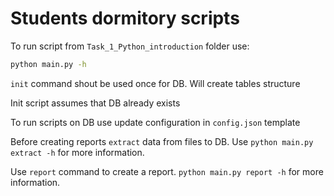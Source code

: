 # Students dormitory scripts

To run script from `Task_1_Python_introduction` folder use:

```bash
python main.py -h
```

`init` command shout be used once for DB. Will create tables structure

Init script assumes that DB already exists

To run scripts on DB use update configuration in `config.json` template

Before creating reports `extract` data from files to DB. Use `python main.py extract -h` for more information.

Use `report` command to create a report. `python main.py report -h` for more information.
